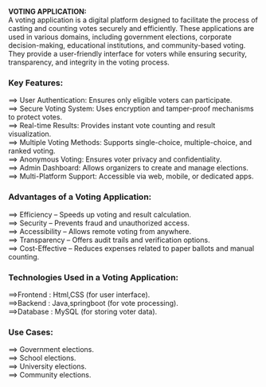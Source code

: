 **VOTING APPLICATION:**<br>
A voting application is a digital platform designed to facilitate the process of casting and counting votes securely and efficiently. These applications are used in various domains, including government elections, corporate decision-making, educational institutions, and community-based voting. They provide a user-friendly interface for voters while ensuring security, transparency, and integrity in the voting process.
<br>
### **Key Features:**  <br>
==> User Authentication: Ensures only eligible voters can participate.<br>
==> Secure Voting System: Uses encryption and tamper-proof mechanisms to protect votes.<br>
==> Real-time Results: Provides instant vote counting and result visualization.<br>
==> Multiple Voting Methods: Supports single-choice, multiple-choice, and ranked voting.<br>
==> Anonymous Voting: Ensures voter privacy and confidentiality.<br>
==> Admin Dashboard: Allows organizers to create and manage elections.<br>
==> Multi-Platform Support: Accessible via web, mobile, or dedicated apps.<br>
### **Advantages of a Voting Application:** <br>
==> Efficiency – Speeds up voting and result calculation.<br>
==> Security – Prevents fraud and unauthorized access.<br>
==> Accessibility – Allows remote voting from anywhere.<br>
==> Transparency – Offers audit trails and verification options.<br>
==> Cost-Effective – Reduces expenses related to paper ballots and manual counting.<br>
### **Technologies Used in a Voting Application:**<br>
==>Frontend : Html,CSS (for user interface).<br>
==>Backend : Java,springboot (for vote processing).<br>
==>Database : MySQL (for storing voter data).<br>
  ###  **Use Cases:** <br>
==> Government elections.<br>
==> School elections.<br>
==> University elections.<br>
==> Community elections.

